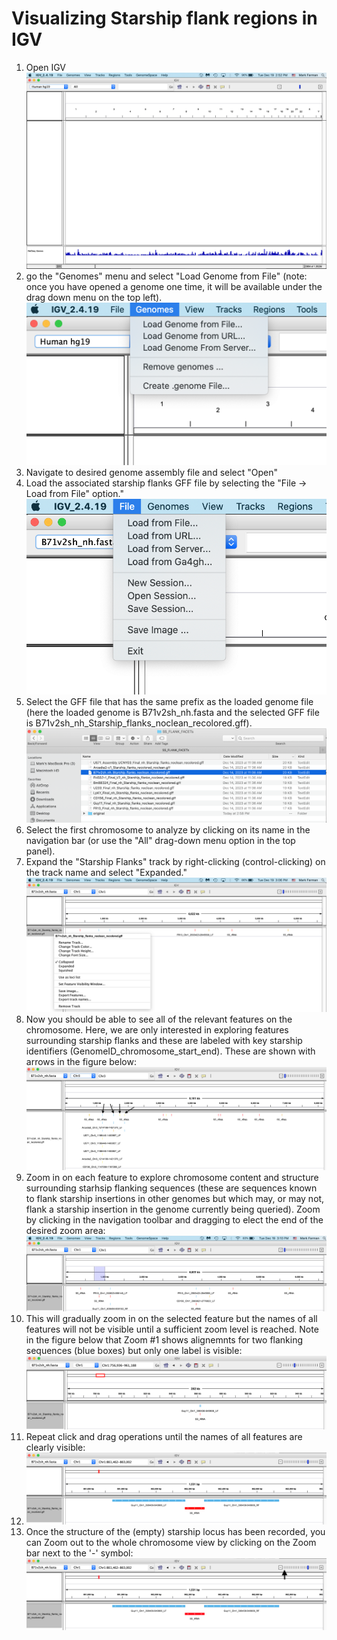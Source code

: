 # Visualizing Starship flank regions in IGV
1. Open IGV
![IGV](/screenshots/IGV.png)
3. go the "Genomes" menu and select "Load Genome from File" (note: once you have opened a genome one time, it will be available under the drag down menu on the top left).
![LoadGenome](/screenshots/LoadGenome.png)
4. Navigate to desired genome assembly file and select "Open"
5. Load the associated starship flanks GFF file by selecting the "File -> Load from File" option."
![LoadGFF](/screenshots/LoadGFF.png)
6. Select the GFF file that has the same prefix as the loaded genome file (here the loaded genome is B71v2sh_nh.fasta and the selected GFF file is B71v2sh_nh_Starship_flanks_noclean_recolored.gff).
![SelectGFF](/screenshots/SelectGFF.png)
7. Select the first chromosome to analyze by clicking on its name in the navigation bar (or use the "All" drag-down menu option in the top panel).
8. Expand the "Starship Flanks" track by right-clicking (control-clicking) on the track name and select "Expanded."
![SelectExpand](/screenshots/SelectExpand.png)
9. Now you should be able to see all of the relevant features on the chromosome. Here, we are only interested in exploring features surrounding starship flanks and these are labeled with key starship identifiers (GenomeID_chromosome_start_end). These are shown with arrows in the figure below:
![FindFeatures2](/screenshots/FindFeatures2.png)
10. Zoom in on each feature to explore chromosome content and structure surrounding starhsip flanking sequences (these are sequences known to flank starship insertions in other genomes but which may, or may not, flank a starship insertion in the genome currently being queried). Zoom by clicking in the navigation toolbar and dragging to elect the end of the desired zoom area:
![DragNZoom](/screenshots/DragNZoom.png)
11. This will gradually zoom in on the selected feature but the names of all features will not be visible until a sufficient zoom level is reached. Note in the figure below that Zoom #1 shows alignemnts for two flanking sequences (blue boxes) but only one label is visible:
![Zoom1](/screenshots/Zoom1.png) 
13. Repeat click and drag operations until the names of all features are clearly visible:
14. ![FullZoom](/screenshots/FullZoom.png)
15. Once the structure of the (empty) starship locus has been recorded, you can Zoom out to the whole chromosome view by clicking on the Zoom bar next to the '-' symbol:
![ZoomOut](/screenshots/ZoomOut.png)

